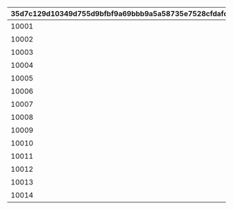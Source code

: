 |35d7c129d10349d755d9bfbf9a69bbb9a5a58735e7528cfdafcac612ddea7ca4|3ae3dce9aae4557ee783f43311110056477f281723478a370ddbfddcc23f67bf|64d0ae729700ef6193b687df12dc75f40a7fb1e40caece92d24c50902bbf2edf|361acce00e95b0aa44b649429305f3b7876aaa9ab6d31792625dd6e14b4b9b31|501591820e7ac06b10aa45d13603167b16797181801884eac2b9e9231abca93f|3e6810a191b8f69bbf53ea0c7a2cd7ad68348b563bd3498308eefb9d92da612f|d282e4fab6586b926a5deb86b37b9506a13df434fe61061651e10743a440478a|795b35c4d7c3688a3cd2b1da9dddbb6dd995ed4503a6b339db5c8bde10e3c42a|
| --- | --- | --- | --- | --- | --- | --- | --- |
|10001|10001|塔尔古姆地区|10001|bgm_M32|bgm_M32|10001101|10001101|
|10002|10002|马希纳地区|10002|bgm_M98|bgm_M98_2|10002101|10002101|
|10003|10003|兰德索尔郊外|10003|bgm_M106|bgm_M106|10003101|10003101|
|10004|10004|塔帕斯海滩周边|10004|bgm_M112|bgm_M112|10004101|10004101|
|10005|10005|伊尔西翁的孤岛|10005|bgm_M121|bgm_M121|10005101|10005101|
|10006|10006|王都兰德索尔|10006|bgm_M128|bgm_M128|10006101|10006101|
|10007|10007|兰德索尔近郊|10007|bgm_M135|bgm_M135|10007101|10007101|
|10008|10008|兰德索尔近郊|10008|bgm_M121|bgm_M121|10008101|10008101|
|10009|10009|圣诞节|10009|bgm_M171|bgm_M171|10009101|10009101|
|10010|10010|前往神殿的神道|10010|bgm_M121|bgm_M121|10010101|10010101|
|10011|10011|情人节|10011|bgm_M189|bgm_M189|10011101|10011101|
|10012|10012|王都兰德索尔|10012|bgm_M206|bgm_M206|10012101|10012101|
|10013|10013|玛纳利亚|10013|bgm_M215|bgm_M215|10013101|10013101|
|10014|10014|塔尔古姆地区|10014|bgm_M32|bgm_M32|10014101|10014101|